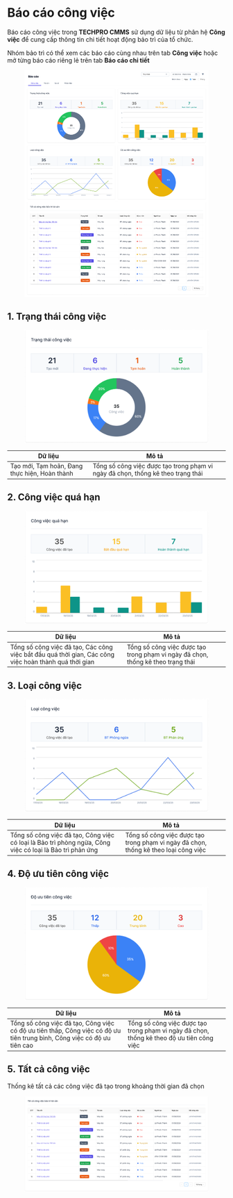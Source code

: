 # Báo cáo công việc

Báo cáo công việc trong **TECHPRO CMMS** sử dụng dữ liệu từ phân hệ **Công việc** để cung cấp thông tin chi tiết hoạt động bảo trì của tổ chức.

Nhóm bảo trì có thể xem các báo cáo cùng nhau trên tab **Công việc** hoặc mở từng báo cáo riêng lẻ trên tab **Báo cáo chi tiết**

<figure><img src="../../../.gitbook/assets/image (64).png" alt=""><figcaption></figcaption></figure>

## **1. Trạng thái công việc**

<figure><img src="../../../.gitbook/assets/image (59).png" alt=""><figcaption></figcaption></figure>

<table><thead><tr><th>Dữ liệu</th><th>Mô tả</th><th data-hidden></th></tr></thead><tbody><tr><td>Tạo mới, Tạm hoãn, Đang thực hiện, Hoàn thành</td><td>Tổng số công việc được tạo trong phạm vi ngày đã chọn, thống kê theo trạng thái</td><td></td></tr></tbody></table>

## 2. Công việc quá hạn

<figure><img src="../../../.gitbook/assets/image (60).png" alt=""><figcaption></figcaption></figure>

<table><thead><tr><th>Dữ liệu</th><th>Mô tả</th><th data-hidden></th></tr></thead><tbody><tr><td>Tổng số công việc đã tạo, Các công việc bắt đầu quá thời gian, Các công việc hoàn thành quá thời gian</td><td>Tổng số công việc được tạo trong phạm vi ngày đã chọn, thống kê theo trạng thái</td><td></td></tr></tbody></table>

## 3. Loại công việc

<figure><img src="../../../.gitbook/assets/image (61).png" alt=""><figcaption></figcaption></figure>

<table><thead><tr><th>Dữ liệu</th><th>Mô tả</th><th data-hidden></th></tr></thead><tbody><tr><td>Tổng số công việc đã tạo, Công việc có loại là Bảo trì phòng ngừa, Công việc có loại là Bảo trì phản ứng</td><td>Tổng số công việc được tạo trong phạm vi ngày đã chọn, thống kê theo loại công việc</td><td></td></tr></tbody></table>

## 4. Độ ưu tiên công việc

<figure><img src="../../../.gitbook/assets/image (62).png" alt=""><figcaption></figcaption></figure>

<table><thead><tr><th>Dữ liệu</th><th>Mô tả</th><th data-hidden></th></tr></thead><tbody><tr><td>Tổng số công việc đã tạo, Công việc có độ ưu tiên thấp, Công việc có độ ưu tiên trung bình, Công việc có độ ưu tiên cao</td><td>Tổng số công việc được tạo trong phạm vi ngày đã chọn, thống kê theo độ ưu tiên công việc</td><td></td></tr></tbody></table>

## 5. Tất cả công việc

Thống kê tất cả các công việc đã tạo trong khoảng thời gian đã chọn

<figure><img src="../../../.gitbook/assets/image (63).png" alt=""><figcaption></figcaption></figure>

